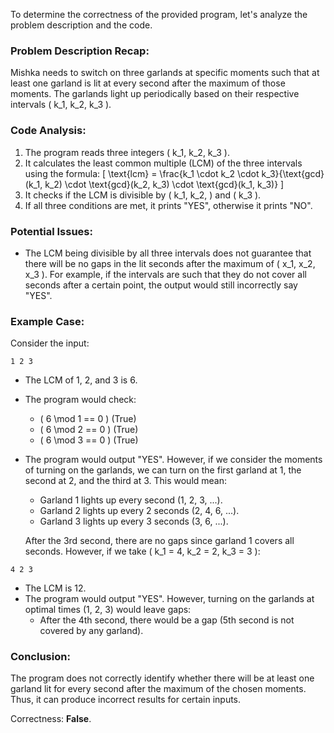 To determine the correctness of the provided program, let's analyze the problem description and the code.

### Problem Description Recap:
Mishka needs to switch on three garlands at specific moments such that at least one garland is lit at every second after the maximum of those moments. The garlands light up periodically based on their respective intervals \( k_1, k_2, k_3 \).

### Code Analysis:
1. The program reads three integers \( k_1, k_2, k_3 \).
2. It calculates the least common multiple (LCM) of the three intervals using the formula:
   \[
   \text{lcm} = \frac{k_1 \cdot k_2 \cdot k_3}{\text{gcd}(k_1, k_2) \cdot \text{gcd}(k_2, k_3) \cdot \text{gcd}(k_1, k_3)}
   \]
3. It checks if the LCM is divisible by \( k_1, k_2, \) and \( k_3 \).
4. If all three conditions are met, it prints "YES", otherwise it prints "NO".

### Potential Issues:
- The LCM being divisible by all three intervals does not guarantee that there will be no gaps in the lit seconds after the maximum of \( x_1, x_2, x_3 \). For example, if the intervals are such that they do not cover all seconds after a certain point, the output would still incorrectly say "YES".
  
### Example Case:
Consider the input:
```
1 2 3
```
- The LCM of 1, 2, and 3 is 6.
- The program would check:
  - \( 6 \mod 1 == 0 \) (True)
  - \( 6 \mod 2 == 0 \) (True)
  - \( 6 \mod 3 == 0 \) (True)
- The program would output "YES". However, if we consider the moments of turning on the garlands, we can turn on the first garland at 1, the second at 2, and the third at 3. This would mean:
  - Garland 1 lights up every second (1, 2, 3, ...).
  - Garland 2 lights up every 2 seconds (2, 4, 6, ...).
  - Garland 3 lights up every 3 seconds (3, 6, ...).
  
  After the 3rd second, there are no gaps since garland 1 covers all seconds. However, if we take \( k_1 = 4, k_2 = 2, k_3 = 3 \):
```
4 2 3
```
- The LCM is 12. 
- The program would output "YES". However, turning on the garlands at optimal times (1, 2, 3) would leave gaps:
  - After the 4th second, there would be a gap (5th second is not covered by any garland).

### Conclusion:
The program does not correctly identify whether there will be at least one garland lit for every second after the maximum of the chosen moments. Thus, it can produce incorrect results for certain inputs.

Correctness: **False**.
